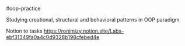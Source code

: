 #oop-practice

Studying creational, structural and behavioral patterns in OOP paradigm

Notion to tasks
https://ronimizy.notion.site/Labs-ebf31349fa0a4c0d9328b198cfebed4e
